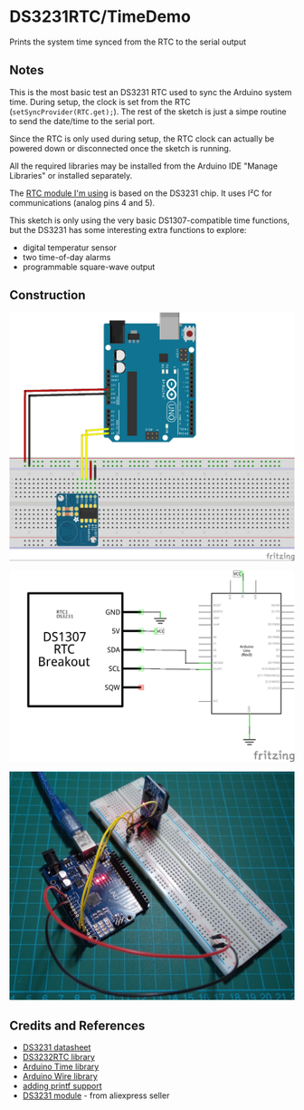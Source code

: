 # DS3231RTC/TimeDemo

Prints the system time synced from the RTC to the serial output

## Notes

This is the most basic test an DS3231 RTC used to sync the Arduino system time.
During setup, the clock is set from the RTC (`setSyncProvider(RTC.get);`).
The rest of the sketch is just a simpe routine to send the date/time to the serial port.

Since the RTC is only used during setup, the RTC clock can actually be powered down or disconnected once the sketch is running.

All the required libraries may be installed from the Arduino IDE "Manage Libraries" or installed separately.

The [RTC module I'm using](http://www.aliexpress.com/item/B39-hot-sale-DS3231-AT24C32-IIC-Precision-RTC-Real-Time-Clock-Memory-Module-For-Arduino-Free/32217889168.html) is based on the DS3231 chip. It uses I²C for communications (analog pins 4 and 5).

This sketch is only using the very basic DS1307-compatible time functions, but the DS3231 has some interesting extra functions to explore:
* digital temperatur sensor
* two time-of-day alarms
* programmable square-wave output

## Construction

![Breadboard](./assets/TimeDemo_bb.jpg?raw=true)

![The Schematic](./assets/TimeDemo_schematic.jpg?raw=true)

![The Build](./assets/TimeDemo_build.jpg?raw=true)

## Credits and References
* [DS3231 datasheet](https://www.maximintegrated.com/en/products/digital/real-time-clocks/DS3231.html)
* [DS3232RTC library](https://github.com/JChristensen/DS3232RTC)
* [Arduino Time library](http://playground.arduino.cc/Code/Time)
* [Arduino Wire library](http://arduino.cc/en/Reference/Wire)
* [adding printf support](http://playground.arduino.cc/Main/Printf)
* [DS3231 module](http://www.aliexpress.com/item/B39-hot-sale-DS3231-AT24C32-IIC-Precision-RTC-Real-Time-Clock-Memory-Module-For-Arduino-Free/32217889168.html) - from aliexpress seller